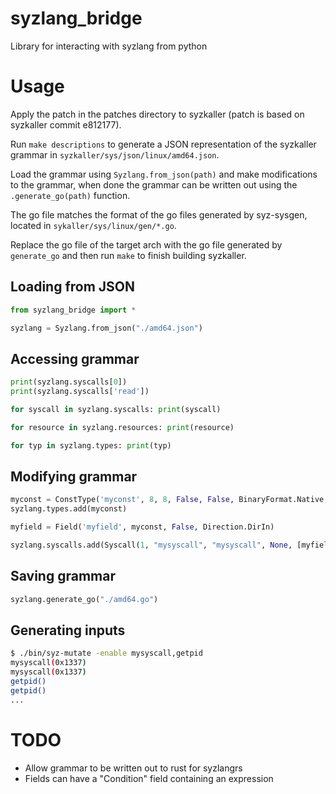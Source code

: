 # syzlang_bridge

Library for interacting with syzlang from python

# Usage

Apply the patch in the patches directory to syzkaller (patch is based on syzkaller commit e812177).

Run `make descriptions` to generate a JSON representation of the syzkaller grammar in `syzkaller/sys/json/linux/amd64.json`.

Load the grammar using `Syzlang.from_json(path)` and make modifications to the grammar, when done the grammar can be written out using the `.generate_go(path)` function.

The go file matches the format of the go files generated by syz-sysgen, located in `sykaller/sys/linux/gen/*.go`.

Replace the go file of the target arch with the go file generated by `generate_go` and then run `make` to finish building syzkaller.


## Loading from JSON
```python
from syzlang_bridge import *

syzlang = Syzlang.from_json("./amd64.json")
```

## Accessing grammar

```python
print(syzlang.syscalls[0])
print(syzlang.syscalls['read'])

for syscall in syzlang.syscalls: print(syscall)

for resource in syzlang.resources: print(resource)

for typ in syzlang.types: print(typ)
```

## Modifying grammar

```python
myconst = ConstType('myconst', 8, 8, False, False, BinaryFormat.Native, 0, 0, 0, 0, 0x1337, False)
syzlang.types.add(myconst)

myfield = Field('myfield', myconst, False, Direction.DirIn)

syzlang.syscalls.add(Syscall(1, "mysyscall", "mysyscall", None, [myfield]))

```

## Saving grammar
```python
syzlang.generate_go("./amd64.go")
```

## Generating inputs
```sh
$ ./bin/syz-mutate -enable mysyscall,getpid
mysyscall(0x1337)
mysyscall(0x1337)
getpid()
getpid()
...
```

# TODO

- Allow grammar to be written out to rust for syzlangrs
- Fields can have a "Condition" field containing an expression
